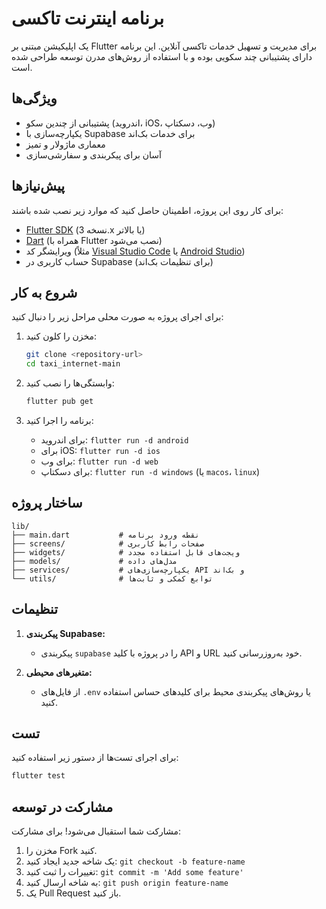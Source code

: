 # برنامه اینترنت تاکسی

یک اپلیکیشن مبتنی بر Flutter برای مدیریت و تسهیل خدمات تاکسی آنلاین. این برنامه دارای پشتیبانی چند سکویی بوده و با استفاده از روش‌های مدرن توسعه طراحی شده است.

## ویژگی‌ها

- پشتیبانی از چندین سکو (اندروید، iOS، وب، دسکتاپ)
- یکپارچه‌سازی با Supabase برای خدمات بک‌اند
- معماری ماژولار و تمیز
- آسان برای پیکربندی و سفارشی‌سازی

## پیش‌نیازها

برای کار روی این پروژه، اطمینان حاصل کنید که موارد زیر نصب شده باشند:

- [Flutter SDK](https://docs.flutter.dev/get-started/install) (نسخه 3.x یا بالاتر)
- [Dart](https://dart.dev/get-dart) (همراه با Flutter نصب می‌شود)
- ویرایشگر کد (مثلاً [Visual Studio Code](https://code.visualstudio.com/) یا [Android Studio](https://developer.android.com/studio))
- حساب کاربری در Supabase (برای تنظیمات بک‌اند)

## شروع به کار

برای اجرای پروژه به صورت محلی مراحل زیر را دنبال کنید:

1. مخزن را کلون کنید:
   ```bash
   git clone <repository-url>
   cd taxi_internet-main
   ```

2. وابستگی‌ها را نصب کنید:
   ```bash
   flutter pub get
   ```

3. برنامه را اجرا کنید:
   - برای اندروید: `flutter run -d android`
   - برای iOS: `flutter run -d ios`
   - برای وب: `flutter run -d web`
   - برای دسکتاپ: `flutter run -d windows` (یا `macos`، `linux`)

## ساختار پروژه

```plaintext
lib/
├── main.dart           # نقطه ورود برنامه
├── screens/            # صفحات رابط کاربری
├── widgets/            # ویجت‌های قابل استفاده مجدد
├── models/             # مدل‌های داده
├── services/           # یکپارچه‌سازی‌های API و بک‌اند
└── utils/              # توابع کمکی و ثابت‌ها
```

## تنظیمات

1. **پیکربندی Supabase:**
   - پیکربندی `supabase` را در پروژه با کلید API و URL خود به‌روزرسانی کنید.

2. **متغیرهای محیطی:**
   - از فایل‌های `.env` یا روش‌های پیکربندی محیط برای کلیدهای حساس استفاده کنید.

## تست

برای اجرای تست‌ها از دستور زیر استفاده کنید:
```bash
flutter test
```

## مشارکت در توسعه

مشارکت شما استقبال می‌شود! برای مشارکت:

1. مخزن را Fork کنید.
2. یک شاخه جدید ایجاد کنید: `git checkout -b feature-name`
3. تغییرات را ثبت کنید: `git commit -m 'Add some feature'`
4. به شاخه ارسال کنید: `git push origin feature-name`
5. یک Pull Request باز کنید.


